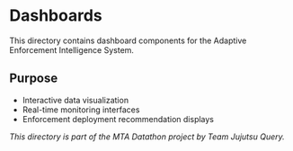 # Dashboards

This directory contains dashboard components for the Adaptive Enforcement Intelligence System.

## Purpose
- Interactive data visualization
- Real-time monitoring interfaces
- Enforcement deployment recommendation displays

*This directory is part of the MTA Datathon project by Team Jujutsu Query.*